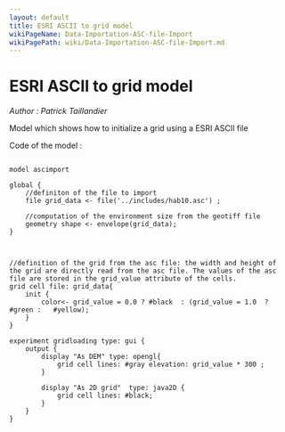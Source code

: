 ```yaml
---
layout: default
title: ESRI ASCII to grid model
wikiPageName: Data-Importation-ASC-file-Import
wikiPagePath: wiki/Data-Importation-ASC-file-Import.md
---
```


[//]: # (keyword|concept_grid)
[//]: # (keyword|concept_load_file)
[//]: # (keyword|concept_asc)
# ESRI ASCII to grid model


_Author :  Patrick Taillandier_

Model which shows how to initialize a grid using a ESRI ASCII file


Code of the model : 

```

model ascimport

global {
	//definiton of the file to import
	file grid_data <- file('../includes/hab10.asc') ;
	
	//computation of the environment size from the geotiff file
	geometry shape <- envelope(grid_data);	
}



//definition of the grid from the asc file: the width and height of the grid are directly read from the asc file. The values of the asc file are stored in the grid_value attribute of the cells.
grid cell file: grid_data{
	init {
		color<- grid_value = 0.0 ? #black  : (grid_value = 1.0  ? #green :   #yellow);
	}
}

experiment gridloading type: gui {
	output {
		display "As DEM" type: opengl{
			grid cell lines: #gray elevation: grid_value * 300 ;
		}
		
		display "As 2D grid"  type: java2D {
			grid cell lines: #black;
		}
	} 
}


```
